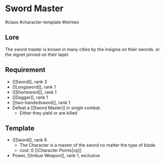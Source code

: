 # Sword Master
#class #character-template #teirtwo

## Lore

The sword master is known in many cities by the insignia on their swords. or the signet pinned on their lapel.

## Requirement

- [[Sword]], rank 3
- [[Longsword]], rank 1
- [[Shortsword]], rank 1
- [[Dagger]], rank 1
- [[two-handedsword]], rank 1
- Defeat a [[Sword Master]] in single combat.
	- Either they yield or are killed

## Template

- [[Sword]], rank 6
	- The Character is a master of the sword no matter the  type of blade.
	- cost: 0 [[Character Points|cp]] 
- Power, [[Imbue Weapon]], rank 1, exclusive 